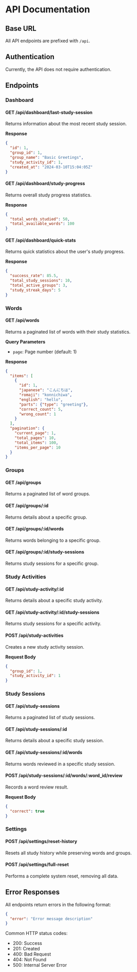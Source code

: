 # API Documentation

## Base URL

All API endpoints are prefixed with `/api`.

## Authentication

Currently, the API does not require authentication.

## Endpoints

### Dashboard

#### GET /api/dashboard/last-study-session
Returns information about the most recent study session.

**Response**
```json
{
  "id": 1,
  "group_id": 1,
  "group_name": "Basic Greetings",
  "study_activity_id": 1,
  "created_at": "2024-03-10T15:04:05Z"
}
```

#### GET /api/dashboard/study-progress
Returns overall study progress statistics.

**Response**
```json
{
  "total_words_studied": 50,
  "total_available_words": 100
}
```

#### GET /api/dashboard/quick-stats
Returns quick statistics about the user's study progress.

**Response**
```json
{
  "success_rate": 85.5,
  "total_study_sessions": 10,
  "total_active_groups": 3,
  "study_streak_days": 5
}
```

### Words

#### GET /api/words
Returns a paginated list of words with their study statistics.

**Query Parameters**
- `page`: Page number (default: 1)

**Response**
```json
{
  "items": [
    {
      "id": 1,
      "japanese": "こんにちは",
      "romaji": "konnichiwa",
      "english": "hello",
      "parts": {"type": "greeting"},
      "correct_count": 5,
      "wrong_count": 1
    }
  ],
  "pagination": {
    "current_page": 1,
    "total_pages": 10,
    "total_items": 100,
    "items_per_page": 10
  }
}
```

### Groups

#### GET /api/groups
Returns a paginated list of word groups.

#### GET /api/groups/:id
Returns details about a specific group.

#### GET /api/groups/:id/words
Returns words belonging to a specific group.

#### GET /api/groups/:id/study-sessions
Returns study sessions for a specific group.

### Study Activities

#### GET /api/study-activity/:id
Returns details about a specific study activity.

#### GET /api/study-activity/:id/study-sessions
Returns study sessions for a specific activity.

#### POST /api/study-activities
Creates a new study activity session.

**Request Body**
```json
{
  "group_id": 1,
  "study_activity_id": 1
}
```

### Study Sessions

#### GET /api/study-sessions
Returns a paginated list of study sessions.

#### GET /api/study-sessions/:id
Returns details about a specific study session.

#### GET /api/study-sessions/:id/words
Returns words reviewed in a specific study session.

#### POST /api/study-sessions/:id/words/:word_id/review
Records a word review result.

**Request Body**
```json
{
  "correct": true
}
```

### Settings

#### POST /api/settings/reset-history
Resets all study history while preserving words and groups.

#### POST /api/settings/full-reset
Performs a complete system reset, removing all data.

## Error Responses

All endpoints return errors in the following format:

```json
{
  "error": "Error message description"
}
```

Common HTTP status codes:
- 200: Success
- 201: Created
- 400: Bad Request
- 404: Not Found
- 500: Internal Server Error 
